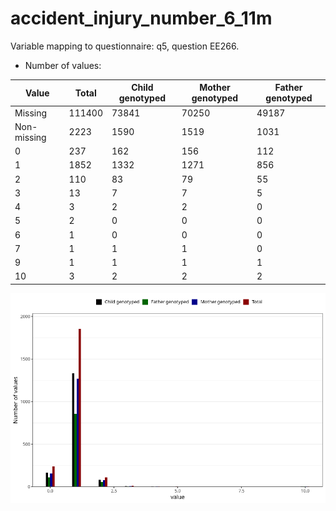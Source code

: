 # accident_injury_number_6_11m
Variable mapping to questionnaire: q5, question EE266.
- Number of values:

| Value | Total | Child genotyped | Mother genotyped | Father genotyped |
| ----- | ----- | --------------- | ---------------- | ---------------- |
| Missing | 111400 | 73841 | 70250 | 49187 |
| Non-missing | 2223 | 1590 | 1519 | 1031 |
| 0 | 237 | 162 | 156 | 112 |
| 1 | 1852 | 1332 | 1271 | 856 |
| 2 | 110 | 83 | 79 | 55 |
| 3 | 13 | 7 | 7 | 5 |
| 4 | 3 | 2 | 2 | 0 |
| 5 | 2 | 0 | 0 | 0 |
| 6 | 1 | 0 | 0 | 0 |
| 7 | 1 | 1 | 1 | 0 |
| 9 | 1 | 1 | 1 | 1 |
| 10 | 3 | 2 | 2 | 2 |



![](accident_injury_number_6_11m_n.png)




